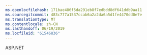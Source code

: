 ```yaml
---
ms.openlocfilehash: 171bae486f5da291eb8f7edbdd8df641ddb9aa11
ms.sourcegitcommit: 483c777a1537ccab6a2a2da6a5d1fe4470dd0e7e
ms.translationtype: MT
ms.contentlocale: zh-CN
ms.lasthandoff: 06/19/2019
ms.locfileid: "61546836"
---
```

ASP.NET
